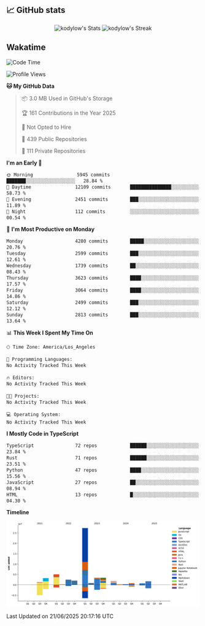 ## 📈 GitHub stats
<!--START_SECTION:github-->
<div class="badges-githubstats">
  <p align="center">
    <img src="https://github-readme-stats.vercel.app/api?username=kodylow&theme=tokyonight&show_icons=true&hide_border=true&count_private=true" alt="kodylow's Stats" height="165">
    <img src="https://github-readme-streak-stats.herokuapp.com/?user=kodylow&theme=tokyonight&hide_border=true" alt="kodylow's Streak" height="165">
  </p>
</div>
<!--END_SECTION:github-->

## Wakatime 
<!--START_SECTION:waka-->
![Code Time](http://img.shields.io/badge/Code%20Time-1%2C294%20hrs%2031%20mins-blue)

![Profile Views](http://img.shields.io/badge/Profile%20Views-1-blue)

**🐱 My GitHub Data** 

> 📦 3.0 MB Used in GitHub's Storage 
 > 
> 🏆 161 Contributions in the Year 2025
 > 
> 🚫 Not Opted to Hire
 > 
> 📜 439 Public Repositories 
 > 
> 🔑 111 Private Repositories 
 > 
**I'm an Early 🐤** 

```text
🌞 Morning                5945 commits        ███████░░░░░░░░░░░░░░░░░░   28.84 % 
🌆 Daytime                12109 commits       ███████████████░░░░░░░░░░   58.73 % 
🌃 Evening                2451 commits        ███░░░░░░░░░░░░░░░░░░░░░░   11.89 % 
🌙 Night                  112 commits         ░░░░░░░░░░░░░░░░░░░░░░░░░   00.54 % 
```
📅 **I'm Most Productive on Monday** 

```text
Monday                   4280 commits        █████░░░░░░░░░░░░░░░░░░░░   20.76 % 
Tuesday                  2599 commits        ███░░░░░░░░░░░░░░░░░░░░░░   12.61 % 
Wednesday                1739 commits        ██░░░░░░░░░░░░░░░░░░░░░░░   08.43 % 
Thursday                 3623 commits        ████░░░░░░░░░░░░░░░░░░░░░   17.57 % 
Friday                   3064 commits        ████░░░░░░░░░░░░░░░░░░░░░   14.86 % 
Saturday                 2499 commits        ███░░░░░░░░░░░░░░░░░░░░░░   12.12 % 
Sunday                   2813 commits        ███░░░░░░░░░░░░░░░░░░░░░░   13.64 % 
```


📊 **This Week I Spent My Time On** 

```text
🕑︎ Time Zone: America/Los_Angeles

💬 Programming Languages: 
No Activity Tracked This Week

🔥 Editors: 
No Activity Tracked This Week

🐱‍💻 Projects: 
No Activity Tracked This Week

💻 Operating System: 
No Activity Tracked This Week
```

**I Mostly Code in TypeScript** 

```text
TypeScript               72 repos            ██████░░░░░░░░░░░░░░░░░░░   23.84 % 
Rust                     71 repos            ██████░░░░░░░░░░░░░░░░░░░   23.51 % 
Python                   47 repos            ████░░░░░░░░░░░░░░░░░░░░░   15.56 % 
JavaScript               27 repos            ██░░░░░░░░░░░░░░░░░░░░░░░   08.94 % 
HTML                     13 repos            █░░░░░░░░░░░░░░░░░░░░░░░░   04.30 % 
```



**Timeline**

![Lines of Code chart](https://raw.githubusercontent.com/Kodylow/Kodylow/master/assets/bar_graph.png)


 Last Updated on 21/06/2025 20:17:16 UTC
<!--END_SECTION:waka-->

